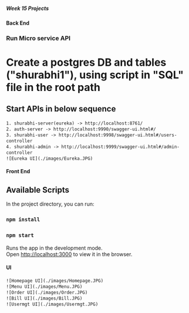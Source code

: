 ##### Week 15 Projects
#### Back End
### Run Micro service API

# Create a postgres DB and tables ("shurabhi1"), using script in "SQL" file in the root path

## Start APIs in below sequence
    1. shurabhi-server(eureka) -> http://localhost:8761/
    2. auth-server -> http://localhost:9990/swagger-ui.html#/
    3. shurabhi-user -> http://localhost:9998/swagger-ui.html#/users-controller
    4. shurabhi-admin -> http://localhost:9999/swagger-ui.html#/admin-controller
    ![Eureka UI](./images/Eureka.JPG)
#### Front End

## Available Scripts

In the project directory, you can run:

### `npm install`

### `npm start`

Runs the app in the development mode.\
Open [http://localhost:3000](http://localhost:3000) to view it in the browser.


#### UI
    ![Homepage UI](./images/Homepage.JPG)
    ![Menu UI](./images/Menu.JPG)
    ![Order UI](./images/Order.JPG)
    ![Bill UI](./images/Bill.JPG)
    ![Usermgt UI](./images/Usermgt.JPG)